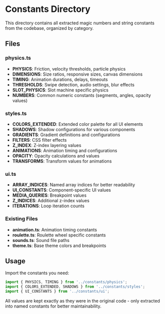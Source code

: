 # Constants Directory

This directory contains all extracted magic numbers and string constants from the codebase, organized by category.

## Files

### physics.ts
- **PHYSICS**: Friction, velocity thresholds, particle physics
- **DIMENSIONS**: Size ratios, responsive sizes, canvas dimensions
- **TIMING**: Animation durations, delays, timeouts
- **THRESHOLDS**: Swipe detection, audio settings, blur effects
- **SLOT_PHYSICS**: Slot machine specific physics
- **NUMBERS**: Common numeric constants (segments, angles, opacity values)

### styles.ts
- **COLORS_EXTENDED**: Extended color palette for all UI elements
- **SHADOWS**: Shadow configurations for various components
- **GRADIENTS**: Gradient definitions and configurations
- **FILTERS**: CSS filter effects
- **Z_INDEX**: Z-index layering values
- **ANIMATIONS**: Animation timing and configurations
- **OPACITY**: Opacity calculations and values
- **TRANSFORMS**: Transform values for animations

### ui.ts
- **ARRAY_INDICES**: Named array indices for better readability
- **UI_CONSTANTS**: Component-specific UI values
- **MEDIA_QUERIES**: Breakpoint values
- **Z_INDICES**: Additional z-index values
- **ITERATIONS**: Loop iteration counts

### Existing Files
- **animation.ts**: Animation timing constants
- **roulette.ts**: Roulette wheel specific constants
- **sounds.ts**: Sound file paths
- **theme.ts**: Base theme colors and breakpoints

## Usage

Import the constants you need:

```typescript
import { PHYSICS, TIMING } from '../constants/physics';
import { COLORS_EXTENDED, SHADOWS } from '../constants/styles';
import { UI_CONSTANTS } from '../constants/ui';
```

All values are kept exactly as they were in the original code - only extracted into named constants for better maintainability.